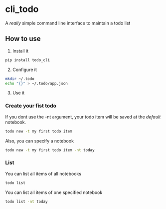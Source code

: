 # cli_todo
A *really* simple command line interface to maintain a todo list

## How to use

1. Install it
```bash
pip install todo_cli
```

2. Configure it
```bash
mkdir ~/.todo
echo "{}" > ~/.todo/app.json
```

3. Use it
### Create your fist todo
If you dont use the -nt argument, your todo item will be saved at the *default* notebook.
```bash
todo new -t my first todo item
```

Also, you can specify a notebook
```bash
todo new -t my first todo item -nt today
```

### List
You can list all items of all notebooks
```bash
todo list
```

You can list all items of one specified notebook
```bash
todo list -nt today
```
